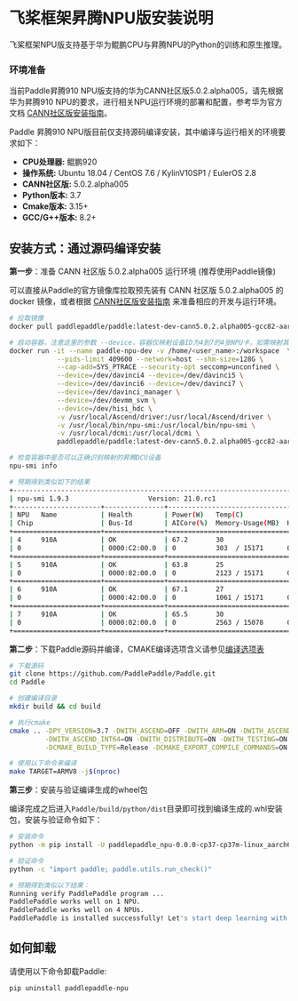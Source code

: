 # 飞桨框架昇腾NPU版安装说明

飞桨框架NPU版支持基于华为鲲鹏CPU与昇腾NPU的Python的训练和原生推理。

### 环境准备

当前Paddle昇腾910 NPU版支持的华为CANN社区版5.0.2.alpha005，请先根据华为昇腾910 NPU的要求，进行相关NPU运行环境的部署和配置，参考华为官方文档 [CANN社区版安装指南](https://support.huaweicloud.com/instg-cli-cann502-alpha005/atlasdeploy_03_0002.html)。

Paddle 昇腾910 NPU版目前仅支持源码编译安装，其中编译与运行相关的环境要求如下：

- **CPU处理器:** 鲲鹏920
- **操作系统:** Ubuntu 18.04 / CentOS 7.6 / KylinV10SP1 / EulerOS 2.8
- **CANN社区版:** 5.0.2.alpha005
- **Python版本:** 3.7
- **Cmake版本:** 3.15+
- **GCC/G++版本:** 8.2+

## 安装方式：通过源码编译安装

**第一步**：准备 CANN 社区版 5.0.2.alpha005 运行环境 (推荐使用Paddle镜像)

可以直接从Paddle的官方镜像库拉取预先装有 CANN 社区版 5.0.2.alpha005 的 docker 镜像，或者根据 [CANN社区版安装指南](https://support.huaweicloud.com/instg-cli-cann502-alpha005/atlasdeploy_03_0002.html) 来准备相应的开发与运行环境。

```bash
# 拉取镜像
docker pull paddlepaddle/paddle:latest-dev-cann5.0.2.alpha005-gcc82-aarch64

# 启动容器，注意这里的参数 --device，容器仅映射设备ID为4到7的4张NPU卡，如需映射其他卡相应增改设备ID号即可
docker run -it --name paddle-npu-dev -v /home/<user_name>:/workspace  \
            --pids-limit 409600 --network=host --shm-size=128G \
            --cap-add=SYS_PTRACE --security-opt seccomp=unconfined \
            --device=/dev/davinci4 --device=/dev/davinci5 \
            --device=/dev/davinci6 --device=/dev/davinci7 \
            --device=/dev/davinci_manager \
            --device=/dev/devmm_svm \
            --device=/dev/hisi_hdc \
            -v /usr/local/Ascend/driver:/usr/local/Ascend/driver \
            -v /usr/local/bin/npu-smi:/usr/local/bin/npu-smi \
            -v /usr/local/dcmi:/usr/local/dcmi \
            paddlepaddle/paddle:latest-dev-cann5.0.2.alpha005-gcc82-aarch64 /bin/bash

# 检查容器中是否可以正确识别映射的昇腾DCU设备
npu-smi info

# 预期得到类似如下的结果
+------------------------------------------------------------------------------------+
| npu-smi 1.9.3                    Version: 21.0.rc1                                 |
+----------------------+---------------+---------------------------------------------+
| NPU   Name           | Health        | Power(W)   Temp(C)                          |
| Chip                 | Bus-Id        | AICore(%)  Memory-Usage(MB)  HBM-Usage(MB)  |
+======================+===============+=============================================+
| 4     910A           | OK            | 67.2       30                               |
| 0                    | 0000:C2:00.0  | 0          303  / 15171      0    / 32768   |
+======================+===============+=============================================+
| 5     910A           | OK            | 63.8       25                               |
| 0                    | 0000:82:00.0  | 0          2123 / 15171      0    / 32768   |
+======================+===============+=============================================+
| 6     910A           | OK            | 67.1       27                               |
| 0                    | 0000:42:00.0  | 0          1061 / 15171      0    / 32768   |
+======================+===============+=============================================+
| 7     910A           | OK            | 65.5       30                               |
| 0                    | 0000:02:00.0  | 0          2563 / 15078      0    / 32768   |
+======================+===============+=============================================+
```

**第二步**：下载Paddle源码并编译，CMAKE编译选项含义请参见[编译选项表](https://www.paddlepaddle.org.cn/documentation/docs/zh/develop/install/Tables.html#Compile)

```bash
# 下载源码
git clone https://github.com/PaddlePaddle/Paddle.git
cd Paddle

# 创建编译目录
mkdir build && cd build

# 执行cmake
cmake .. -DPY_VERSION=3.7 -DWITH_ASCEND=OFF -DWITH_ARM=ON -DWITH_ASCEND_CL=ON \
         -DWITH_ASCEND_INT64=ON -DWITH_DISTRIBUTE=ON -DWITH_TESTING=ON -DON_INFER=ON \
         -DCMAKE_BUILD_TYPE=Release -DCMAKE_EXPORT_COMPILE_COMMANDS=ON

# 使用以下命令来编译
make TARGET=ARMV8 -j$(nproc)
```

**第三步**：安装与验证编译生成的wheel包

编译完成之后进入`Paddle/build/python/dist`目录即可找到编译生成的.whl安装包，安装与验证命令如下：

```bash
# 安装命令
python -m pip install -U paddlepaddle_npu-0.0.0-cp37-cp37m-linux_aarch64.whl

# 验证命令
python -c "import paddle; paddle.utils.run_check()"

# 预期得到类似以下结果：
Running verify PaddlePaddle program ...
PaddlePaddle works well on 1 NPU.
PaddlePaddle works well on 4 NPUs.
PaddlePaddle is installed successfully! Let's start deep learning with PaddlePaddle now.
```

## 如何卸载

请使用以下命令卸载Paddle:

```bash
pip uninstall paddlepaddle-npu
```
